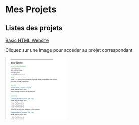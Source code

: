 # Mes Projets

## Listes des projets

[Basic HTML Website](https://roadmap.sh/projects/basic-html-website)

Cliquez sur une image pour accéder au projet correspondant.

<p >
<a href="./CV">
<img src="./img/cv img.jpeg" alt="Singe page CV" width="38%">
</a>
</p>

